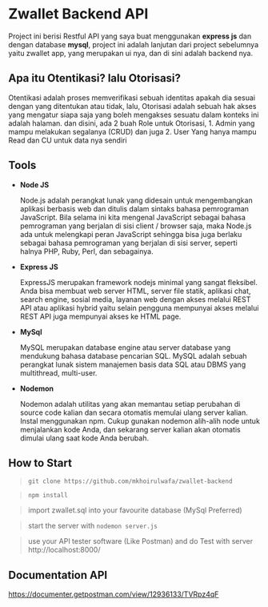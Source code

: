 # Zwallet Backend API
Project ini berisi Restful API yang saya buat menggunakan **express js** dan dengan database **mysql**, project ini adalah lanjutan dari project sebelumnya yaitu zwallet app, yang merupakan ui nya, dan di sini adalah backend nya.

## Apa itu Otentikasi? lalu Otorisasi?
  Otentikasi adalah proses memverifikasi sebuah identitas apakah dia sesuai dengan yang ditentukan atau tidak, lalu, Otorisasi adalah sebuah hak akses yang mengatur siapa saja yang boleh mengakses sesuatu dalam konteks ini adalah halaman. dan disini, ada 2 buah Role untuk Otorisasi, 1. Admin yang mampu melakukan segalanya (CRUD) dan juga 2. User Yang hanya mampu Read dan CU untuk data nya sendiri

## Tools
* **Node JS**

  Node.js adalah perangkat lunak yang didesain untuk mengembangkan aplikasi berbasis web dan ditulis dalam sintaks bahasa pemrograman JavaScript. Bila selama ini kita mengenal JavaScript sebagai bahasa pemrograman yang berjalan di sisi client / browser saja, maka Node.js ada untuk melengkapi peran JavaScript sehingga bisa juga berlaku sebagai bahasa pemrograman yang berjalan di sisi server, seperti halnya PHP, Ruby, Perl, dan sebagainya.
* **Express JS**

  ExpressJS merupakan framework nodejs minimal yang sangat fleksibel. Anda bisa membuat web server HTML, server file statik, aplikasi chat, search engine, sosial media, layanan web dengan akses melalui REST API atau aplikasi hybrid yaitu selain pengguna mempunyai akses melalui REST API juga mempunyai akses ke HTML page.
* **MySql**

  MySQL merupakan database engine atau server database yang mendukung bahasa database pencarian SQL. MySQL adalah sebuah perangkat lunak sistem manajemen basis data SQL atau DBMS yang multithread, multi-user. 
* **Nodemon**

  Nodemon adalah utilitas yang akan memantau setiap perubahan di source code kalian dan secara otomatis memulai ulang server kalian. Instal menggunakan npm. Cukup gunakan nodemon alih-alih node untuk menjalankan kode Anda, dan sekarang server kalian akan otomatis dimulai ulang saat kode Anda berubah.

## How to Start
 > ```git clone https://github.com/mkhoirulwafa/zwallet-backend```
 
 > ```npm install```
 
 > import zwallet.sql into your favourite database (MySql Preferred)
 
 > start the server with ```nodemon server.js```
 
 > use your API tester software (Like Postman) and do Test with server http://localhost:8000/
 
 ## Documentation API

  https://documenter.getpostman.com/view/12936133/TVRpz4qF